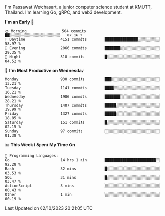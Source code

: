 
I'm Passawat Wetchasart, a junior computer science student at KMUTT, Thailand. I'm learning Go, gRPC, and web3 development.



<!--START_SECTION:waka-->
**I'm an Early 🐤** 

```text
🌞 Morning                504 commits         ██░░░░░░░░░░░░░░░░░░░░░░░   07.16 % 
🌆 Daytime                4151 commits        ███████████████░░░░░░░░░░   58.97 % 
🌃 Evening                2066 commits        ███████░░░░░░░░░░░░░░░░░░   29.35 % 
🌙 Night                  318 commits         █░░░░░░░░░░░░░░░░░░░░░░░░   04.52 % 
```
📅 **I'm Most Productive on Wednesday** 

```text
Monday                   930 commits         ███░░░░░░░░░░░░░░░░░░░░░░   13.21 % 
Tuesday                  1141 commits        ████░░░░░░░░░░░░░░░░░░░░░   16.21 % 
Wednesday                1986 commits        ███████░░░░░░░░░░░░░░░░░░   28.21 % 
Thursday                 1407 commits        █████░░░░░░░░░░░░░░░░░░░░   19.99 % 
Friday                   1327 commits        █████░░░░░░░░░░░░░░░░░░░░   18.85 % 
Saturday                 151 commits         █░░░░░░░░░░░░░░░░░░░░░░░░   02.15 % 
Sunday                   97 commits          ░░░░░░░░░░░░░░░░░░░░░░░░░   01.38 % 
```


📊 **This Week I Spent My Time On** 

```text
💬 Programming Languages: 
Go                       14 hrs 1 min        ███████████████████████░░   92.28 % 
Bash                     32 mins             █░░░░░░░░░░░░░░░░░░░░░░░░   03.53 % 
SQL                      31 mins             █░░░░░░░░░░░░░░░░░░░░░░░░   03.47 % 
ActionScript             3 mins              ░░░░░░░░░░░░░░░░░░░░░░░░░   00.43 % 
Other                    1 min               ░░░░░░░░░░░░░░░░░░░░░░░░░   00.19 % 
```


 Last Updated on 02/10/2023 20:21:05 UTC
<!--END_SECTION:waka-->

<!--
**markpassawat/markpassawat** is a ✨ _special_ ✨ repository because its `README.md` (this file) appears on your GitHub profile.

Here are some ideas to get you started:

- 🔭 I’m currently working on ...
- 🌱 I’m currently learning ...
- 👯 I’m looking to collaborate on ...
- 🤔 I’m looking for help with ...
- 💬 Ask me about ...
- 📫 How to reach me: ...
- 😄 Pronouns: He/Him
- ⚡ Fun fact: ...
-->
